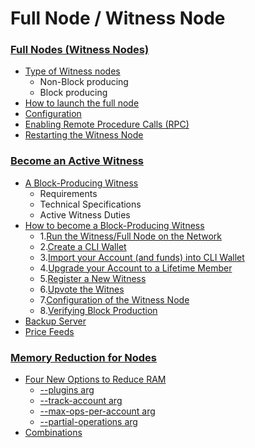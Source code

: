 # Full Node / Witness Node


### [Full Nodes (Witness Nodes)](/developers/full-witness_nodes/full_nodes.md#full-nodes-witness-nodes)
- [Type of Witness nodes](/developers/full-witness_nodes/full_nodes.md#type-of-witness-nodes)
   - Non-Block producing
   - Block producing
- [How to launch the full node](/developers/full-witness_nodes/full_nodes.md#how-to-launch-the-full-node)
- [Configuration](/developers/full-witness_nodes/full_nodes.md#configuration)
- [Enabling Remote Procedure Calls (RPC)](/developers/full-witness_nodes/full_nodes.md#enabling-remote-procedure-calls-rpc)
- [Restarting the Witness Node](/developers/full-witness_nodes/full_nodes.md#restarting-the-witness-node)


### [Become an Active Witness](/developers/full-witness_nodes/active_witness.md#become-an-active-witness)

- [A Block-Producing Witness](/developers/full-witness_nodes/active_witness.md#a-block-producing-witness)
   - Requirements
   - Technical Specifications
   - Active Witness Duties
 - [How to become a Block-Producing Witness](/developers/full-witness_nodes/active_witness.md#how-to-become-a-block-producing-witness)
   - 1.[Run the Witness/Full Node on the Network](/developers/full-witness_nodes/active_witness.md#1-run-the-witnessfull-node-on-the-network)
   - 2.[Create a CLI Wallet](/developers/full-witness_nodes/active_witness.md#2-create-a-cli-wallet)
   - 3.[Import your Account (and funds) into CLI Wallet](/developers/full-witness_nodes/active_witness.md#3-import-your-account-and-funds-into-cli-wallet)
   - 4.[Upgrade your Account to a Lifetime Member](/developers/full-witness_nodes/active_witness.md#4-upgrade-your-account-to-a-lifetime-member)
   - 5.[Register a New Witness](/developers/full-witness_nodes/active_witness.md#5-registering-a-new-witness)
   - 6.[Upvote the Witnes](/developers/full-witness_nodes/active_witness.md#6-upvote-the-witness)
   - 7.[Configuration of the Witness Node](/developers/full-witness_nodes/active_witness.md#7-configuration-of-the-witness-node)
   - 8.[Verifying Block Production](/developers/full-witness_nodes/active_witness.md#8-verifying-block-production)
- [Backup Server](/developers/full-witness_nodes/active_witness.md#backup-server)
- [Price Feeds](/developers/full-witness_nodes/active_witness.md#price-feeds)





### [Memory Reduction for Nodes](/developers/full-witness_nodes/nodes_memory_reduction.md#memory-reduction-for-nodes)
- [Four New Options to Reduce RAM](/developers/full-witness_nodes/nodes_memory_reduction.md#four-new-options-to-reduce-ram)
   - [--plugins arg   ](/developers/full-witness_nodes/nodes_memory_reduction.md#--plugins)
   - [--track-account arg ](/developers/full-witness_nodes/nodes_memory_reduction.md#--track-account)
   - [--max-ops-per-account arg](/developers/full-witness_nodes/nodes_memory_reduction.md#--max-ops-per-account)
   - [--partial-operations arg](/developers/full-witness_nodes/nodes_memory_reduction.md#--partial-operations)
- [Combinations](/developers/full-witness_nodes/nodes_memory_reduction.md#combinations)


